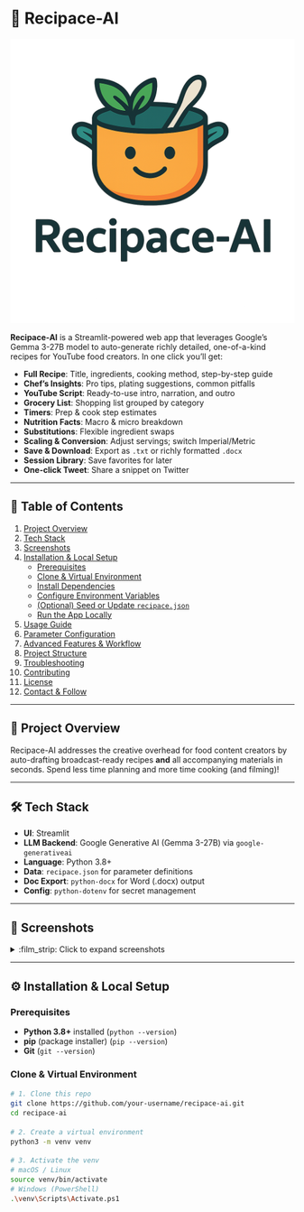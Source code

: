 # 🥣 Recipace-AI

![Recipace-AI Logo](logo.png)

**Recipace-AI** is a Streamlit-powered web app that leverages Google’s Gemma 3-27B model to auto-generate richly detailed, one-of-a-kind recipes for YouTube food creators. In one click you’ll get:

- **Full Recipe**: Title, ingredients, cooking method, step-by-step guide  
- **Chef’s Insights**: Pro tips, plating suggestions, common pitfalls  
- **YouTube Script**: Ready-to-use intro, narration, and outro  
- **Grocery List**: Shopping list grouped by category  
- **Timers**: Prep & cook step estimates  
- **Nutrition Facts**: Macro & micro breakdown  
- **Substitutions**: Flexible ingredient swaps  
- **Scaling & Conversion**: Adjust servings; switch Imperial/Metric  
- **Save & Download**: Export as `.txt` or richly formatted `.docx`  
- **Session Library**: Save favorites for later  
- **One-click Tweet**: Share a snippet on Twitter  

---

## 📖 Table of Contents

1. [Project Overview](#project-overview)  
2. [Tech Stack](#tech-stack)  
3. [Screenshots](#screenshots)  
4. [Installation & Local Setup](#installation--local-setup)  
   - [Prerequisites](#prerequisites)  
   - [Clone & Virtual Environment](#clone--virtual-environment)  
   - [Install Dependencies](#install-dependencies)  
   - [Configure Environment Variables](#configure-environment-variables)  
   - [(Optional) Seed or Update `recipace.json`](#optional-seed-or-update-recipacejson)  
   - [Run the App Locally](#run-the-app-locally)  
5. [Usage Guide](#usage-guide)  
6. [Parameter Configuration](#parameter-configuration)  
7. [Advanced Features & Workflow](#advanced-features--workflow)  
8. [Project Structure](#project-structure)  
9. [Troubleshooting](#troubleshooting)  
10. [Contributing](#contributing)  
11. [License](#license)  
12. [Contact & Follow](#contact--follow)  

---

## 🧐 Project Overview

Recipace-AI addresses the creative overhead for food content creators by auto-drafting broadcast-ready recipes **and** all accompanying materials in seconds. Spend less time planning and more time cooking (and filming)!

---

## 🛠 Tech Stack

- **UI**: Streamlit  
- **LLM Backend**: Google Generative AI (Gemma 3-27B) via `google-generativeai`  
- **Language**: Python 3.8+  
- **Data**: `recipace.json` for parameter definitions  
- **Doc Export**: `python-docx` for Word (.docx) output  
- **Config**: `python-dotenv` for secret management  

---

## 📸 Screenshots

<details>
<summary>:film_strip: Click to expand screenshots</summary>

1. **Header & Logo**  
   ![Header](img/header.png)  
2. **Parameter Accordion**  
   ![Parameters](img/parameters.png)  
3. **Generated Recipe & Extras**  
   ![Recipe](img/recipe.png)  
4. **DOCX Export Preview**  
   ![DOCX](img/docx_preview.png)  
</details>

---

## ⚙️ Installation & Local Setup

### Prerequisites

- **Python 3.8+** installed (`python --version`)  
- **pip** (package installer) (`pip --version`)  
- **Git** (`git --version`)  

### Clone & Virtual Environment

```bash
# 1. Clone this repo
git clone https://github.com/your-username/recipace-ai.git
cd recipace-ai

# 2. Create a virtual environment
python3 -m venv venv

# 3. Activate the venv
# macOS / Linux
source venv/bin/activate
# Windows (PowerShell)
.\venv\Scripts\Activate.ps1
